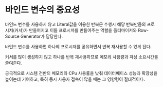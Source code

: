# 바인드 변수의 중요성

바인드 변수를 사용하지 않고 Literal값을 이용한 반복문 수행시 해당 반복만큼의 프로시저(커서)가 만들어지고 이들 프로시저를 만들어주는 역할을 옵티마이저와 Row-Source Generator가 담당한다.

바인드 변수를 사용하면 하나의 프로시저를 공유하면서 반복 재사용할 수 있게 된다.

커서를 많이 생성하지 않고 하나를 반복 재사용하므로 메모리 사용량과 파싱 소요시간을 줄여준다.

궁극적으로 시스템 전반의 메모리와 CPu 사용률을 낮춰 데이터베이스 성능과 확장성을 높이는데 기여하고, 특히 동시 사용자 접속이 많을 때는 그 영향령이 절대적이다.
